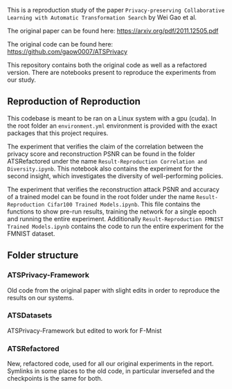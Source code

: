 This is a reproduction study of the paper `Privacy-preserving Collaborative Learning with Automatic Transformation Search` by Wei Gao et al.

The original paper can be found here: https://arxiv.org/pdf/2011.12505.pdf

The original code can be found here: https://github.com/gaow0007/ATSPrivacy


This repository contains both the original code as well as a refactored version. There are notebooks present to reproduce the experiments from our study.

## Reproduction of Reproduction

This codebase is meant to be ran on a Linux system with a gpu (cuda). In the root folder an `environment.yml` environment is provided with the exact packages that this project requires.

The experiment that verifies the claim of the correlation between the privacy score and reconstruction PSNR can be found in the folder ATSRefactored under the name ```Result-Reproduction Correlation and Diversity.ipynb```. This notebook also contains the experiment for the second insight, which investigates the diversity of well-performing policies.

The experiment that verifies the reconstruction attack PSNR and accuracy of a trained model can be found in the root folder under the name ```Result-Reproduction Cifar100 Trained Models.ipynb```. This file contains the functions to show pre-run results, training the network for a single epoch and running the entire experiment. Additionally ```Result-Reproduction FMNIST Trained Models.ipynb``` contains the code to run the entire experiment for the FMNIST dataset.

## Folder structure

### ATSPrivacy-Framework

Old code from the original paper with slight edits in order to reproduce the results on our systems.

### ATSDatasets

ATSPrivacy-Framework but edited to work for F-Mnist

### ATSRefactored

New, refactored code, used for all our original experiments in the report. Symlinks in some places to the old code, in particular inversefed and the checkpoints is the same for both.
